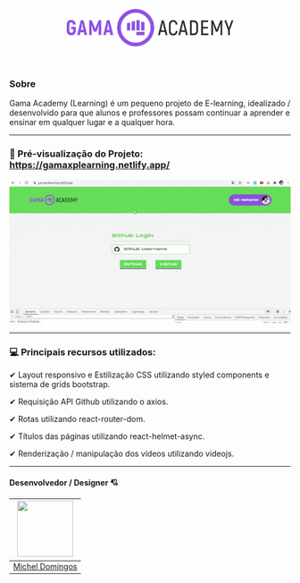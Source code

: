 <p align="center">	
  <img src="https://github.com/micheldslive/gamalearning/blob/gamalearning/src/assets/images/logo-gama.png" width="300" alt="Unform" />
</p>	

<br>

### Sobre

Gama Academy (Learning) é um pequeno projeto de E-learning, idealizado / desenvolvido para que alunos e professores possam continuar a aprender e ensinar em qualquer lugar e a qualquer hora.

-------------------------------------
### 👀 Pré-visualização do Projeto: https://gamaxplearning.netlify.app/
<img src="https://github.com/micheldslive/gamalearning/blob/gamalearning/demo/demo.gif" width="700"   />

-------------------------------------
### 💻 Principais recursos utilizados: 
 ✔  Layout responsivo e Estilização CSS utilizando styled components e sistema de grids bootstrap.

 ✔  Requisição API Github utilizando o axios.

 ✔  Rotas utilizando react-router-dom.

 ✔  Títulos das páginas utilizando react-helmet-async.

 ✔  Renderização / manipulação dos vídeos utilizando videojs.

-------------------------------------
#### Desenvolvedor / Designer 💘
| <img src="https://avatars.githubusercontent.com/u/55795597?v=4" width="100" height="100" /> |
| :---:  |
| [Michel Domingos](https://github.com/micheldslive) |

